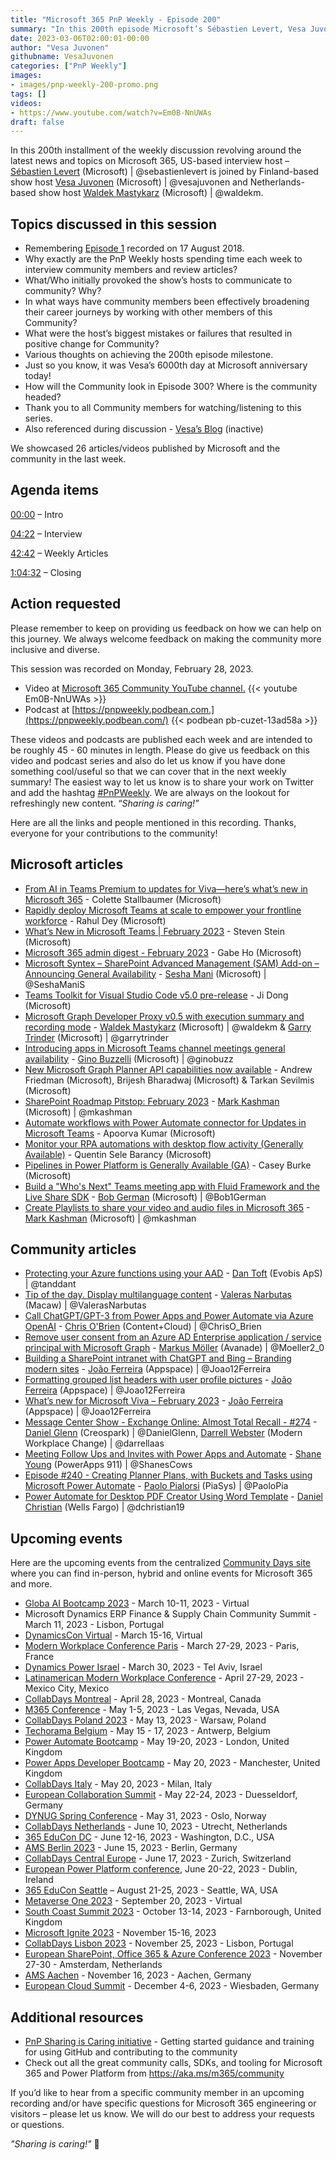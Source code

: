 ```yaml
---
title: "Microsoft 365 PnP Weekly - Episode 200"
summary: "In this 200th episode Microsoft’s Sébastien Levert, Vesa Juvonen and Waldek Mastykarz discuss open-source community evolution over the last 4.5 years, share personal reflections and predictions on the look of this Community for Episode 300!"
date: 2023-03-06T02:00:01-00:00
author: "Vesa Juvonen"
githubname: VesaJuvonen
categories: ["PnP Weekly"]
images:
- images/pnp-weekly-200-promo.png
tags: []
videos:
- https://www.youtube.com/watch?v=Em0B-NnUWAs
draft: false
---
```


In this 200th installment of the weekly discussion revolving around the latest news and topics on Microsoft 365, US-based interview host – [Sébastien Levert](https://twitter.com/sebastienlevert) (Microsoft) \| @sebastienlevert is joined by Finland-based show host [Vesa Juvonen](https://twitter.com/vesajuvonen) (Microsoft) \| @vesajuvonen and Netherlands-based show host [Waldek Mastykarz](https://twitter.com/waldekm) (Microsoft) \| @waldekm.

## Topics discussed in this session

* Remembering [Episode 1](https://www.youtube.com/watch?v=Z4FDQnffkO8) recorded on 17 August 2018.
* Why exactly are the PnP Weekly hosts spending time each week to interview community members and review articles?
* What/Who initially provoked the show’s hosts to communicate to community? Why?
* In what ways have community members been effectively broadening their career journeys by working with other members of this Community?
* What were the host’s biggest mistakes or failures that resulted in positive change for Community?
* Various thoughts on achieving the 200th episode milestone.
* Just so you know, it was Vesa’s 6000th day at Microsoft anniversary today!
* How will the Community look in Episode 300? Where is the community headed?
* Thank you to all Community members for watching/listening to this series.
* Also referenced during discussion - [Vesa’s Blog](https://www.youtube.com/channel/UCMZR3Yvur84PhKAZ-oO3YDQ/videos) (inactive)

We showcased 26 articles/videos published by Microsoft and the community in the last week.

## Agenda items

[00:00](https://youtu.be/Em0B-NnUWAs?t=0) – Intro

[04:22](https://youtu.be/Em0B-NnUWAs?t=262) – Interview

[42:42](https://youtu.be/Em0B-NnUWAs?t=2562) – Weekly Articles

[1:04:32](https://youtu.be/Em0B-NnUWAs?t=3872) – Closing

## Action requested

Please remember to keep on providing us feedback on how we can help on this journey. We always welcome feedback on making the community more inclusive and diverse.

This session was recorded on Monday, February 28, 2023.

*   Video at [Microsoft 365 Community YouTube channel.](https://aka.ms/m365pnp-videos)
    {{< youtube Em0B-NnUWAs >}}
*   Podcast at [https://pnpweekly.podbean.com.](https://pnpweekly.podbean.com/)
    {{< podbean pb-cuzet-13ad58a >}}

These videos and podcasts are published each week and are intended to be roughly 45 - 60 minutes in length.  Please do give us feedback on this video and podcast series and also do let us know if you have done something cool/useful so that we can cover that in the next weekly summary! The easiest way to let us know is to share your work on Twitter and add the hashtag [#PnPWeekly](https://twitter.com/search?q=%23pnpweekly). We are always on the lookout for refreshingly new content. “_Sharing is caring!”_

Here are all the links and people mentioned in this recording. Thanks, everyone for your contributions to the community!

## Microsoft articles

* [From AI in Teams Premium to updates for Viva—here’s what’s new in Microsoft 365](https://www.microsoft.com/microsoft-365/blog/2023/02/28/from-ai-in-teams-premium-to-updates-for-viva-heres-whats-new-in-microsoft-365/) - Colette Stallbaumer (Microsoft)
* [Rapidly deploy Microsoft Teams at scale to empower your frontline workforce](https://techcommunity.microsoft.com/t5/microsoft-teams-blog/rapidly-deploy-microsoft-teams-at-scale-to-empower-your/ba-p/3755253) - Rahul Dey (Microsoft)
* [What’s New in Microsoft Teams | February 2023](https://techcommunity.microsoft.com/t5/microsoft-teams-blog/what-s-new-in-microsoft-teams-february-2023/ba-p/3755049) - Steven Stein (Microsoft)
* [Microsoft 365 admin digest - February 2023](https://techcommunity.microsoft.com/t5/microsoft-365-blog/microsoft-365-admin-digest-february-2023/ba-p/3754075) - Gabe Ho (Microsoft)
* [Microsoft Syntex – SharePoint Advanced Management (SAM) Add-on – Announcing General Availability](https://techcommunity.microsoft.com/t5/microsoft-syntex/microsoft-syntex-sharepoint-advanced-management-sam-add-on/ba-p/3754188) - [Sesha Mani](https://twitter.com/SeshaManiS) (Microsoft) | @SeshaManiS
* [Teams Toolkit for Visual Studio Code v5.0 pre-release](https://devblogs.microsoft.com/microsoft365dev/teams-toolkit-for-visual-studio-code-v5-0-prerelease/) - Ji Dong (Microsoft)
* [Microsoft Graph Developer Proxy v0.5 with execution summary and recording mode](https://devblogs.microsoft.com/microsoft365dev/microsoft-graph-developer-proxy-v0-5/) - [Waldek Mastykarz](https://twitter.com/waldekm) (Microsoft) | @waldekm & [Garry Trinder](https://twitter.com/garrytrinder) (Microsoft) | @garrytrinder
* [Introducing apps in Microsoft Teams channel meetings general availability](https://devblogs.microsoft.com/microsoft365dev/introducing-apps-in-microsoft-teams-channel-meetings-general-availability/) - [Gino Buzzelli](https://twitter.com/ginobuzz) (Microsoft) | @ginobuzz
* [New Microsoft Graph Planner API capabilities now available](https://devblogs.microsoft.com/microsoft365dev/new-microsoft-planner-api-capabilities-now-available-in-microsoft-graph/) - Andrew Friedman (Microsoft), Brijesh Bharadwaj (Microsoft) & Tarkan Sevilmis (Microsoft)
* [SharePoint Roadmap Pitstop: February 2023](https://techcommunity.microsoft.com/t5/microsoft-sharepoint-blog/sharepoint-roadmap-pitstop-february-2023/ba-p/3755315) - [Mark Kashman](https://twitter.com/mkashman) (Microsoft) | @mkashman
* [Automate workflows with Power Automate connector for Updates in Microsoft Teams](https://powerautomate.microsoft.com/blog/automate-workflows-with-power-automate-connector-for-updates-in-microsoft-teams/) - Apoorva Kumar (Microsoft)
* [Monitor your RPA automations with desktop flow activity (Generally Available)](https://powerautomate.microsoft.com/blog/monitor-your-rpa-automations-with-desktop-flow-activity-generally-available/) - Quentin Sele Barancy (Microsoft)
* [Pipelines in Power Platform is Generally Available (GA)](https://powerapps.microsoft.com/blog/pipelines-in-power-platform-is-generally-available-ga/) - Casey Burke (Microsoft)
* [Build a "Who's Next" Teams meeting app with Fluid Framework and the Live Share SDK](https://pnp.github.io/blog/post/build-a-teams-meeting-app-with-liveshare-sdk/) - [Bob German](https://twitter.com/Bob1German) (Microsoft) | @Bob1German
* [Create Playlists to share your video and audio files in Microsoft 365](https://kashbox.substack.com/p/create-playlists-to-share-your-video) - [Mark Kashman](https://twitter.com/mkashman) (Microsoft) | @mkashman

## Community articles

* [Protecting your Azure functions using your AAD](https://blog.dan-toft.dk/2023/03/protecting-azure-functions-aad/) - [Dan Toft](https://twitter.com/tanddant) (Evobis ApS) | @tanddant
* [Tip of the day. Display multilanguage content](https://valerasnarbutas.github.io/posts/tip-day-display-multilanguage-content/) - [Valeras Narbutas](https://twitter.com/ValerasNarbutas) (Macaw) | @ValerasNarbutas
* [Call ChatGPT/GPT-3 from Power Apps and Power Automate via Azure OpenAI](https://www.sharepointnutsandbolts.com/2023/02/call-chatgpt-gpt-3-from-power-apps-power-automate.html) - [Chris O'Brien](https://twitter.com/ChrisO_Brien) (Content+Cloud) | @ChrisO_Brien
* [Remove user consent from an Azure AD Enterprise application / service principal with Microsoft Graph](https://mmsharepoint.wordpress.com/2023/03/04/remove-user-consent-from-an-azure-ad-enterprise-application-service-principal-with-microsoft-graph/) - [Markus Möller](https://twitter.com/Moeller2_0) (Avanade) | @Moeller2_0
* [Building a SharePoint intranet with ChatGPT and Bing – Branding modern sites](https://sharepoint.handsontek.net/2023/03/02/building-sharepoint-intranet-chatgpt-bing-branding-modern-sites/) - [João Ferreira](https://twitter.com/Joao12Ferreira) (Appspace) | @Joao12Ferreira
* [Formatting grouped list headers with user profile pictures](https://lists.handsontek.net/formatting-grouped-list-headers-user-profile-pictures/) - [João Ferreira](https://twitter.com/Joao12Ferreira) (Appspace) | @Joao12Ferreira
* [What’s new for Microsoft Viva – February 2023](https://teams.handsontek.net/2023/03/01/whats-new-microsoft-viva-february-2023/) - [João Ferreira](https://twitter.com/Joao12Ferreira) (Appspace) | @Joao12Ferreira
* [Message Center Show - Exchange Online: Almost Total Recall - #274](https://www.messagecentershow.com/e/exchange-online-almost-total-recall-274/) - [Daniel Glenn](https://twitter.com/DanielGlenn) (Creospark) | @DanielGlenn, [Darrell Webster](https://twitter.com/darrellaas) (Modern Workplace Change) | @darrellaas
* [Meeting Follow Ups and Invites with Power Apps and Automate](https://www.youtube.com/watch?v=4C0ZAUN6n8s) - [Shane Young](https://twitter.com/ShanesCows) (PowerApps 911) | @ShanesCows
* [Episode #240 - Creating Planner Plans, with Buckets and Tasks using Microsoft Power Automate](https://www.youtube.com/watch?v=nIrP2jVGezA) - [Paolo Pialorsi](https://twitter.com/PaoloPia) (PiaSys) | @PaoloPia
* [Power Automate for Desktop PDF Creator Using Word Template](https://www.youtube.com/watch?v=lYuvBSNKgrk) - [Daniel Christian](https://twitter.com/dchristian19) (Wells Fargo) | @dchristian19

## Upcoming events

Here are the upcoming events from the centralized [Community Days site](https://communitydays.org/events?when=upcoming) where you can find in-person, hybrid and online events for Microsoft 365 and more.

* [Globa AI Bootcamp 2023](https://www.communitydays.org/event/2023-03-10/global-ai-bootcamp-2023) - March 10-11, 2023 - Virtual
* Microsoft Dynamics ERP Finance & Supply Chain Community Summit - March 11, 2023 - Lisbon, Portugal
* [DynamicsCon Virtual](https://www.communitydays.org/event/2023-03-15/dynamicscon-virtual) - March 15-16, Virtual
* [Modern Workplace Conference Paris](https://modern-workplace.pro/) - March 27-29, 2023 - Paris, France
* [Dynamics Power Israel](https://www.communitydays.org/event/2023-03-30/dynamics-power-israel) - March 30, 2023 - Tel Aviv, Israel
* [Latinamerican Modern Workplace Conference](https://www.communitydays.org/event/2023-04-27/get-cslatam-conference-2023) - April 27-29, 2023 - Mexico City, Mexico
* [CollabDays Montreal](https://www.collabdays.org/2023-montreal/) - April 28, 2023 - Montreal, Canada
* [M365 Conference](https://m365conf.com/#!/) - May 1-5, 2023 - Las Vegas, Nevada, USA
* [CollabDays Poland 2023](https://www.communitydays.org/event/2023-05-13/collabdays-poland-2023) - May 13, 2023 - Warsaw, Poland
* [Techorama Belgium](https://www.techorama.be/) - May 15 - 17, 2023 - Antwerp, Belgium
* [Power Automate Bootcamp](https://www.communitydays.org/event/2023-05-19/power-automate-bootcamp-2023) - May 19-20, 2023 - London, United Kingdom
* [Power Apps Developer Bootcamp](https://www.communitydays.org/event/2023-05-20/power-apps-developer-bootcamp) - May 20, 2023 - Manchester, United Kingdom
* [CollabDays Italy](https://www.collabdays.org/2023-italy/) - May 20, 2023 - Milan, Italy
* [European Collaboration Summit](https://www.collabsummit.eu/) - May 22-24, 2023 - Duesseldorf, Germany
* [DYNUG Spring Conference](https://www.communitydays.org/event/2023-05-31/dynug-spring-conference) - May 31, 2023 - Oslo, Norway
* [CollabDays Netherlands](https://www.communitydays.org/event/2023-06-10/collabdays-netherlands-2023) - June 10, 2023 - Utrecht, Netherlands
* [365 EduCon DC](https://365educon.com/DC/) - June 12-16, 2023 - Washington, D.C., USA
* [AMS Berlin 2023](https://www.communitydays.org/event/2023-06-15/amsberlin-2023) - June 15, 2023 - Berlin, Germany
* [CollabDays Central Europe](https://www.collabdays.org/2023-ce/) - June 17, 2023 - Zurich, Switzerland
* [European Power Platform conference](https://www.sharepointeurope.com/european-power-platform-conference/), June 20-22, 2023 - Dublin, Ireland
* [365 EduCon Seattle](https://365educon.com/Seattle/) – August 21-25, 2023 - Seattle, WA, USA
* [Metaverse One 2023](https://www.communitydays.org/event/2023-09-20/metaverse-one-2023) - September 20, 2023 - Virtual
* [South Coast Summit 2023](https://www.southcoastsummit.com/) - October 13-14, 2023 - Farnborough, United Kingdom
* [Microsoft Ignite 2023](https://ignite.microsoft.com/) - November 15-16, 2023
* [CollabDays Lisbon 2023](https://www.collabdays.org/2023-lisbon/) - November 25, 2023 - Lisbon, Portugal
* [European SharePoint, Office 365 & Azure Conference 2023](https://www.sharepointeurope.com/) - November 27-30 - Amsterdam, Netherlands
* [AMS Aachen](https://www.communitydays.org/event/2023-11-16/ams-aachen) - November 16, 2023 - Aachen, Germany
* [European Cloud Summit](https://www.cloudsummit.eu/) - December 4-6, 2023 - Wiesbaden, Germany

## Additional resources

* [PnP Sharing is Caring initiative](https://aka.ms/sharing-is-caring) - Getting started guidance and training for using GitHub and contributing to the community
* Check out all the great community calls, SDKs, and tooling for Microsoft 365 and Power Platform from <https://aka.ms/m365/community>

If you’d like to hear from a specific community member in an upcoming recording and/or have specific questions for Microsoft 365 engineering or visitors – please let us know. We will do our best to address your requests or questions.

_"Sharing is caring!"_ 🧡
